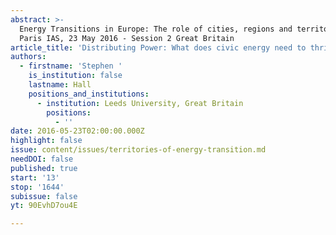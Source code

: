 ```yaml
---
abstract: >-
  Energy Transitions in Europe: The role of cities, regions and territories.
  Paris IAS, 23 May 2016 - Session 2 Great Britain
article_title: 'Distributing Power: What does civic energy need to thrive?'
authors:
  - firstname: 'Stephen '
    is_institution: false
    lastname: Hall
    positions_and_institutions:
      - institution: Leeds University, Great Britain
        positions:
          - ''
date: 2016-05-23T02:00:00.000Z
highlight: false
issue: content/issues/territories-of-energy-transition.md
needDOI: false
published: true
start: '13'
stop: '1644'
subissue: false
yt: 90EvhD7ou4E

---
```

<Youtube yt="90EvhD7ou4E" caption="Distributing Power: What does civic energy need to thrive?" start="13" stop="1644"></Youtube>
